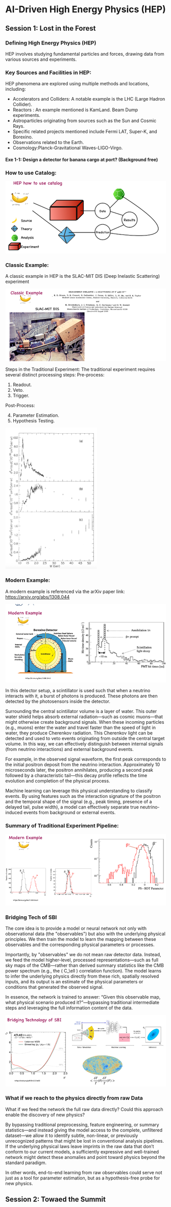 # AI-Driven High Energy Physics (HEP)
## Session 1: Lost in the Forest

### Defining High Energy Physics (HEP)
HEP involves studying fundamental particles and forces, drawing data from various sources and experiments.
### Key Sources and Facilities in HEP: 
HEP phenomena are explored using multiple methods and locations, including:
- Accelerators and Colliders: A notable example is the LHC (Large Hadron Collider).
- Reactors : An example mentioned is KamLand. Beam Dump experiments.
- Astroparticles originating from sources such as the Sun and Cosmic Rays.
- Specific related projects mentioned include Fermi LAT, Super-K, and Borexino.
- Observations related to the Earth.
- Cosmology:Planck-Gravitational Waves-LIGO-Virgo.
#### Exe 1-1: Design a detector for banana cargo at port? (Background free)
### How to use Catalog:
![How to use Catalog](photos/How%20to%20use%20Catalog.png)
### Classic Example:
A classic example in HEP is the SLAC-MIT DIS (Deep Inelastic Scattering) experiment

![Classic Example](photos/Classic%20Example:.png)

Steps in the Traditional Experiment: The traditional experiment requires several distinct processing steps:
Pre-process:
1. Readout.
2. Veto.
3. Trigger.

Post-Process:

4. Parameter Estimation.
5. Hypothesis Testing.

![Process](photos/process.png)

### Modern Example:
A modern example is referenced via the arXiv paper link: https://arxiv.org/abs/1308.044

![Modern Example](photos/modern%20example.png)

 In this detector setup, a scintillator is used such that when a neutrino interacts with it, a burst of photons is produced. These photons are then detected by the photosensors inside the detector.

Surrounding the central scintillator volume is a layer of water. This outer water shield helps absorb external radiation—such as cosmic muons—that might otherwise create background signals. When these incoming particles (e.g., muons) enter the water and travel faster than the speed of light in water, they produce Cherenkov radiation. This Cherenkov light can be detected and used to veto events originating from outside the central target volume. In this way, we can effectively distinguish between internal signals (from neutrino interactions) and external background events.

For example, in the observed signal waveform, the first peak corresponds to the initial positron deposit from the neutrino interaction. Approximately 10 microseconds later, the positron annihilates, producing a second peak followed by a characteristic tail—this decay profile reflects the time evolution and completion of the physical process.

Machine learning can leverage this physical understanding to classify events. By using features such as the interaction signature of the positron and the temporal shape of the signal (e.g., peak timing, presence of a delayed tail, pulse width), a model can effectively separate true neutrino-induced events from background or external events.
### Summary of Traditional Experiment Pipeline:
![Tradition Pipeline](photos/tradition%20pipleline.png)

### Bridging Tech of SBI
The core idea is to provide a model or neural network not only with observational data (the "observables") but also with the underlying physical principles. We then train the model to learn the mapping between these observables and the corresponding physical parameters or processes.

Importantly, by "observables" we do not mean raw detector data. Instead, we feed the model higher-level, processed representations—such as full sky maps of the CMB—rather than derived summary statistics like the CMB power spectrum (e.g., the \( C_\ell \) correlation function). The model learns to infer the underlying physics directly from these rich, spatially resolved inputs, and its output is an estimate of the physical parameters or conditions that generated the observed signal.

In essence, the network is trained to answer: “Given this observable map, what physical scenario produced it?”—bypassing traditional intermediate steps and leveraging the full information content of the data.

![SBI](photos/sbi.png)
### What if we reach to the physics directly from raw Data
What if we feed the network the full raw data directly? Could this approach enable the discovery of new physics?

By bypassing traditional preprocessing, feature engineering, or summary statistics—and instead giving the model access to the complete, unfiltered dataset—we allow it to identify subtle, non-linear, or previously unrecognized patterns that might be lost in conventional analysis pipelines. If the underlying physical laws leave imprints in the raw data that don’t conform to our current models, a sufficiently expressive and well-trained network might detect these anomalies and point toward physics beyond the standard paradigm.

In other words, end-to-end learning from raw observables could serve not just as a tool for parameter estimation, but as a hypothesis-free probe for new physics.



## Session 2: Towaed the Summit